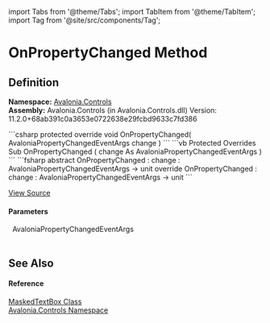 import Tabs from '@theme/Tabs'; 
import TabItem from '@theme/TabItem'; 
import Tag from '@site/src/components/Tag'; 

# OnPropertyChanged Method




## Definition
**Namespace:** <a href="N_Avalonia_Controls">Avalonia.Controls</a>  
**Assembly:** Avalonia.Controls (in Avalonia.Controls.dll) Version: 11.2.0+68ab391c0a3653e0722638e29fcbd9633c7fd386

<Tabs groupId="api-code-preview">
<TabItem value="csharp" label="C#">
```csharp
protected override void OnPropertyChanged(
	AvaloniaPropertyChangedEventArgs change
)
```
</TabItem>
<TabItem value="vb" label="VB">
```vb
Protected Overrides Sub OnPropertyChanged ( 
	change As AvaloniaPropertyChangedEventArgs
)
```
</TabItem>
<TabItem value="fsharp" label="F#">
```fsharp
abstract OnPropertyChanged : 
        change : AvaloniaPropertyChangedEventArgs -> unit 
override OnPropertyChanged : 
        change : AvaloniaPropertyChangedEventArgs -> unit 
```
</TabItem>
</Tabs>



<a href="https://github.com/AvaloniaUI/Avalonia/tree/master/srcAvalonia.Controls/MaskedTextBox.cs#L295" title="View the source code">View Source</a>



#### Parameters
<dl><dt>  AvaloniaPropertyChangedEventArgs</dt><dd> </dd></dl>

## See Also


#### Reference
<a href="T_Avalonia_Controls_MaskedTextBox">MaskedTextBox Class</a>  
<a href="N_Avalonia_Controls">Avalonia.Controls Namespace</a>  
